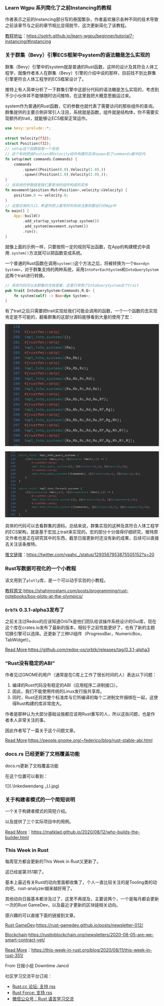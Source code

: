 ### Learn Wgpu 系列简化了之前Instancing的教程

作者表示之前的Instancing部分写的泰国繁杂，作者喜欢展示各种不同的技术导致之前该章节与之前的章节相比显得脱节，这次更新简化了该教程。

[教程地址](https://sotrh.github.io/learn-wgpu/beginner/tutorial7-instancing/#instancing)：https://sotrh.github.io/learn-wgpu/beginner/tutorial7-instancing/#instancing

### 关于群集（Bevy）引擎ECS框架中system的语法糖是怎么实现的

群集（Bevy）引擎中的system就是普通的Rust函数，这样的设计及其符合人体工程学，就像作者本人在群集（Bevy）引擎的介绍中说的那样，目前找不到比群集引擎更符合人体工程学的ECS框架设计了。

推特上有人简单分析了一下群集引擎中这部分代码的语法糖是怎么实现的，考虑到不少小伙伴并不能够随时访问推特，在这里我把大概意思搬运过来。

system作为普通的Rust函数，它的参数也就代表了需要访问的那些组件的查询。群集提供的主要示例非常引人注目，系统就是函数，组件就是结构体，你不需要实现额外的trait，就能够让ECS框架正常运作。

```Rust
use bevy::prelude::*;

struct Velocity(f32);
struct Position(f32);
// setup这个函数就是一个系统
// 这个系统把由Postion和Velocity组件构建的实体spawn到了commands缓冲区内
fn setup(mut commands:Commands) {
    commands
    	.spawn((Position(0.0),Velocity(1.0),))
    	.spawn((Position(1.0),Velocity(2.0),));
}
// 该系统的参数就是我们要查询的组件构成的实体
fn movement(position:Mut<Position>,velocity:&Velocity) {
    position.0 += velocity.0;
}
// 这是应用的入口，希望你把上面写好的系统注册到要运行的App中
fn main() {
    App::build()
    	.add_startup_system(setup.system())
    	.add_system(movement.system())
    	.run();
}
```

就像上面的示例一样，只要按照一定的规则写出函数，在App的构建模式中调用`.system()`方法就可以把函数变成系统。

一个普通的Rust函数在调用`system()`这个方法之后，将被转换为一个`Box<dyn System>`，对于群集支持的两种系统，采用`IntoForEachSystem`和`IntoQuerySystem`这两个trait进行转换。

```Rust
// 具体代码可以去群集的文档里看，这里只举例了IntoQuerySystem这个trait
pub trait IntoQuerySystem<Commands,R,Q> {
    fn system(self) -> Box<dyn System>;
}
```

有了trait之后只需要把trait实现给我们可能会调用的函数，一个一个函数的去实现肯定是不可能的，翻看群集的这部分源码能够看到大量的使用了宏：

![](.\EfO8jehU8AAFMy6.png)

![](.\EfO8jeiU0AI4psp.jpg)

具体的代码可以去看群集的源码，总结来说，群集实现的这种及其符合人体工程学的ECS架构，就是基于宏加上trait来实现的。宏的部分十分值得仔细研究，推特原文作者也是正在研究其中的东西，截至日报更新时还没有新的成果，后续可以直接去关注该条推特。

[推文链接](https://twitter.com/yaahc_/status/1293567953875505152?s=20)：https://twitter.com/yaahc_/status/1293567953875505152?s=20

### Rust写数据可视化的一个小教程

该文用到了`plotly`库，是一个可以动手实验的小教程。

[教程原文](https://shahinrostami.com/posts/programming/rust-notebooks/box-plots-at-the-olympics/):https://shahinrostami.com/posts/programming/rust-notebooks/box-plots-at-the-olympics/

### `OrbTk` 0.3.1-alpha3发布了

之前关注过Redox的应该知道OrbTk是他们团队给该操作系统设计的Gui库，现在这个库在crates.io发布了最新的版本，相较于之前性能更好了，也有了新的主题切换引擎可以选择。还更新了三种UI组件（ProgressBar，NumericBox，TabWidget）。

[Read More](https://github.com/redox-os/orbtk/releases/tag/0.3.1-alpha3):https://github.com/redox-os/orbtk/releases/tag/0.3.1-alpha3

### “Rust没有稳定的ABI”

作者见过GNOME的用户（通常是在C库上工作了很长时间的人）表达以下问题：

1. 编译的Rust代码没有稳定的ABI（应用程序二进制接口）。
2. 因此，我们不能使用传统的Linux发行版共享库。
3. 同时，Rust还将其整个标准库与它所编译的每个二进制文件捆绑在一起，这使得Rust构建的库非常庞大。

作者是那种认为大部分基础设施都应该用Rust重写的人，所以这些问题，也是作者本人非常关注的事。

因此作者写了一篇关于这个问题文章。

[Read More](https://people.gnome.org/~federico/blog/rust-stable-abi.html):https://people.gnome.org/~federico/blog/rust-stable-abi.html

### docs.rs 已经更新了文档覆盖功能

docs.rs更新了文档覆盖功能

在这个位置可以看到：

![](.\Inkedwendang _LI.jpg)

### 关于构建者模式的一个简短说明

一个关于构建者模式的简短介绍。

以及提供了三个实际项目中的用例。

[Read More](https://matklad.github.io/2020/08/12/who-builds-the-builder.html)：https://matklad.github.io/2020/08/12/who-builds-the-builder.html

### This Week in Rust

每周官方都会更新的This Week in Rust又更新了。

这已经是第351期了。

基本上最近有关Rust的动向里面都收集了，个人一直比较关注的是Tooling类的动向吧，rust-analyzer越来越好用了。

其他动向日报基本都涉及过了，这里不再提及，主要说两个，一个是每月都会更新一次的Rust GameDev，以及最近才更新的区块链相关动向。

感兴趣的可以直接下面的链接到文章。

[Rust GameDev](https://rust-gamedev.github.io/posts/newsletter-012/):https://rust-gamedev.github.io/posts/newsletter-012/

[Blockchain](https://rustinblockchain.org/newsletters/2020-08-05-are-we-smart-contract-yet/):https://rustinblockchain.org/newsletters/2020-08-05-are-we-smart-contract-yet/

[Read More](https://this-week-in-rust.org/blog/2020/08/11/this-week-in-rust-351/)：https://this-week-in-rust.org/blog/2020/08/11/this-week-in-rust-351/

From 日报小组 Downtime Jancd

社区学习交流平台订阅：

- [Rust.cc 论坛: 支持 rss](https://rust.cc/)
- [Rust Force: 支持 rss](https://rustforce.net/)
- [微信公众号：Rust 语言学习交流](https://rust.cc/article?id=ed7c9379-d681-47cb-9532-0db97d883f62)